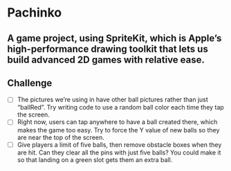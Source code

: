# Pachinko 

## A game project, using SpriteKit, which is Apple’s high-performance drawing toolkit that lets us build advanced 2D games with relative ease.



## Challenge

- [ ] The pictures we’re using in have other ball pictures rather than just “ballRed”. Try writing code to use a random ball color each time they tap the screen.
- [ ] Right now, users can tap anywhere to have a ball created there, which makes the game too easy. Try to force the Y value of new balls so they are near the top of the screen.
- [ ] Give players a limit of five balls, then remove obstacle boxes when they are hit. Can they clear all the pins with just five balls? You could make it so that landing on a green slot gets them an extra ball.
